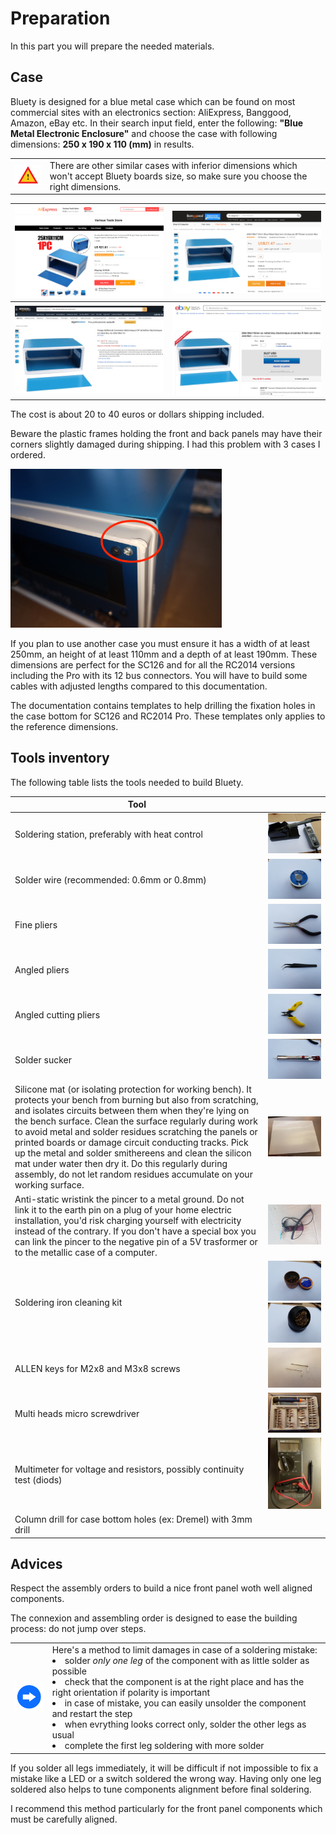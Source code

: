 # Preparation<A id="a16"></A>

In this part you will prepare the needed materials.

## Case<A id="a17"></A>

Bluety is designed for a blue metal case which can be found on most commercial sites with an electronics section:
AliExpress, Banggood, Amazon, eBay etc. In their search input field, enter the following: **"Blue Metal
Electronic Enclosure"** and choose the case with following dimensions:  **250 x 190 x 110 (mm)** in results.

<TABLE><TR><TD><img src="Pictures/attention.png" width="100px" /></TD><TD>There are other similar cases
with inferior dimensions which won't accept Bluety boards size, so make sure you choose the right dimensions.</TD></TR></TABLE>

| <img src="Pictures/00-AE.png" alt="AliExpress" style="zoom:33%;" /> | <img src="Pictures/00-BG.png" alt="BangGood" style="zoom:33%;" /> |
| ------------------------------------------------------------------- | ----------------------------------------------------------------- |
| <img src="Pictures/00-AZ.png" alt="Amazon" style="zoom:33%;" />     | <img src="Pictures/00-EB.png" alt="eBay" style="zoom:33%;" />     |

The cost is about 20 to 40 euros or dollars shipping included.

Beware the plastic frames holding the front and back panels may have their
corners slightly damaged during shipping. I had this problem with 3 cases I ordered.

<img src="Pictures/00-damagedcorner.jpg" style="zoom:33%;" />

If you plan to use another case you must ensure it has a width of at least 250mm, an height of at least 110mm and a depth
of at least 190mm. These dimensions are perfect for the SC126 and for all the RC2014 versions including the Pro with its
12 bus connectors. You will have to build some cables with adjusted lengths compared to this documentation.

The documentation contains templates to help drilling the fixation holes in the case bottom for SC126 and RC2014 Pro. These templates only applies to the reference dimensions.

## Tools inventory<A id="a18"></A>

The following table lists the tools needed to build Bluety.

| Tool                                                         |                                                              |
| ------------------------------------------------------------ | -----------------------------------------------------------: |
| Soldering station, preferably with heat control              | <img src="Pictures/001-station.jpg" alt="Soldering station" style="zoom: 33%;" /> |
| Solder wire (recommended: 0.6mm or 0.8mm)                    | <img src="Pictures/002-solderwire.jpg" alt="Solder wire" style="zoom: 33%;" /> |
| Fine pliers                                                  | <img src="Pictures/003-pliers.jpg" alt="Pliers" style="zoom: 33%;" /> |
| Angled pliers                                                | <img src="Pictures/004-pliers.jpg" alt="Pliers" style="zoom: 33%;" /> |
| Angled cutting pliers                                        | <img src="Pictures/005-pliers.jpg" alt="Cutting pliers" style="zoom: 33%;" /> |
| Solder sucker                                                | <img src="Pictures/006-pump.jpg" alt="Pump" style="zoom: 33%;" /> |
| Silicone mat (or isolating protection for working bench). It protects your bench from burning but also from scratching, and isolates circuits between them when they're lying on the bench surface. Clean the surface regularly during work to avoid metal and solder residues scratching the panels or printed boards or damage circuit conducting tracks. Pick up the metal and solder smithereens and clean the silicon mat under water then dry it. Do this regularly during assembly, do not let random residues accumulate on your working surface. |                          ![Mat](Pictures/006A-silicon.jpg) |
| Anti-static wristink the pincer to a metal ground. Do not link it to the earth pin on a plug of your home electric installation, you'd risk charging yourself with electricity instead of the contrary. If you don't have a special box you can link the pincer to the negative pin of a 5V trasformer or to the metallic case of a computer. | <img src="Pictures/007-bracelet.jpg" alt="Bracelet" style="zoom: 33%;" /> |
| Soldering iron cleaning kit| <img src="Pictures/008-tipscleaner.jpg" alt="Cleaning" style="zoom: 25%;" /><img src="Pictures/009-tipscleaner.jpg" alt="Nettoyage" style="zoom:25%;" /> |
| ALLEN keys for M2x8 and M3x8 screws                            | <img src="Pictures/010-allen.jpg" alt="Allen keys" style="zoom: 33%;" /> |
| Multi heads micro screwdriver | <img src="Pictures/011-screwdriver.jpg" alt="Screwdriver" style="zoom: 33%;" /> |
| Multimeter for voltage and resistors, possibly continuity test (diods) | <img src="Pictures/011A-multimeter.jpg" alt="Multimeter" style="zoom: 33%;" /> |
| Column drill for case bottom holes (ex: Dremel) with 3mm drill| |

## Advices<A id="a19"></A>

Respect the assembly orders to build a nice front panel woth well aligned components.

The connexion and assembling order is designed to ease the building process: do not jump over steps.

<TABLE><TR><TD><img src="Pictures/thisway.png" width="75px" /></TD><TD>Here's a method to limit damages in case of a soldering mistake:<BR>
<LI> solder <EM>only one leg</EM> of the component with as little solder as possible</LI>
<LI> check that the component is at the right place and has the right orientation if polarity is important</LI>
<LI> in case of mistake, you can easily unsolder the component and restart the step</LI>
<LI> when evrything looks correct only, solder the other legs as usual</LI>
<LI> complete the first leg soldering with more solder</TD></TR></TABLE>

If you solder all legs immediately, it will be difficult if not impossible to fix a mistake like a LED or a switch
soldered the wrong way. Having only one leg soldered also helps to tune components alignment before final soldering.

I recommend this method particularly for the front panel components which must be carefully aligned.
